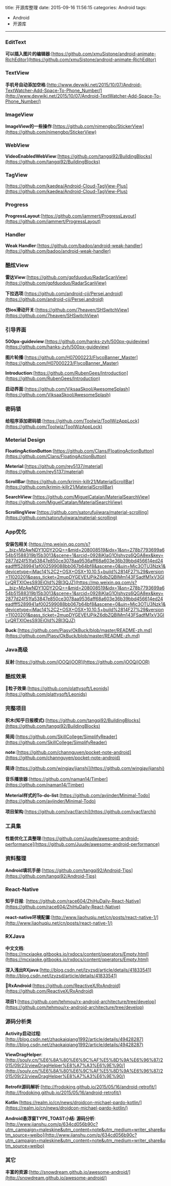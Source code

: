 title: 开源库整理
date: 2015-09-16 11:56:15
categories: Android
tags:
- Android
- 开源库

---

### EditText

**可以插入图片的编辑器**:[https://github.com/xmuSistone/android-animate-RichEditor](https://github.com/xmuSistone/android-animate-RichEditor)

### TextView

**手机号自动添加空格**:[http://www.devwiki.net/2015/10/07/Android-TextWatcher-Add-Space-To-Phone_Number/](http://www.devwiki.net/2015/10/07/Android-TextWatcher-Add-Space-To-Phone_Number/)

### ImageView

**ImageView的一些操作**:[https://github.com/nimengbo/StickerView](https://github.com/nimengbo/StickerView)

### WebView

**VideoEnabledWebView**:[https://github.com/tangqi92/BuildingBlocks](https://github.com/tangqi92/BuildingBlocks)

### TagView

[https://github.com/kaedea/Android-Cloud-TagView-Plus](https://github.com/kaedea/Android-Cloud-TagView-Plus)
### Progress

**ProgressLayout**:[https://github.com/iammert/ProgressLayout](https://github.com/iammert/ProgressLayout)

### Handler

**Weak Handler**:[https://github.com/badoo/android-weak-handler](https://github.com/badoo/android-weak-handler)

### 酷炫View

**雷达View**:[https://github.com/gpfduoduo/RadarScanView](https://github.com/gpfduoduo/RadarScanView)

**下拉选项**:[https://github.com/android-cjj/Persei.android](https://github.com/android-cjj/Persei.android)

**仿ios滑动开关**:[https://github.com/7heaven/SHSwitchView](https://github.com/7heaven/SHSwitchView)

### 引导界面

**500px-guideview**:[https://github.com/hanks-zyh/500px-guideview](https://github.com/hanks-zyh/500px-guideview)

**图片轮播**:[https://github.com/H07000223/FlycoBanner_Master](https://github.com/H07000223/FlycoBanner_Master)

**Introduction**:[https://github.com/RubenGees/Introduction](https://github.com/RubenGees/Introduction)

**启动界面**:[https://github.com/ViksaaSkool/AwesomeSplash](https://github.com/ViksaaSkool/AwesomeSplash)

### 密码锁

**给程序添加密码锁**:[https://github.com/Toolwiz/ToolWizAppLock](https://github.com/Toolwiz/ToolWizAppLock)

### Meterial Design

**FloatingActionButton**:[https://github.com/Clans/FloatingActionButton](https://github.com/Clans/FloatingActionButton)

**Meterial**:[https://github.com/rey5137/material](https://github.com/rey5137/material)

**ScrollBar**:[https://github.com/krimin-killr21/MaterialScrollBar](https://github.com/krimin-killr21/MaterialScrollBar)

**SearchView**:[https://github.com/MiguelCatalan/MaterialSearchView](https://github.com/MiguelCatalan/MaterialSearchView)

**ScrollingView**:[https://github.com/satorufujiwara/material-scrolling](https://github.com/satorufujiwara/material-scrolling)

### App优化

**安装包相关**:[https://mp.weixin.qq.com/s?__biz=MzAwNDY1ODY2OQ==&mid=208008519&idx=1&sn=278b7793699a654b51588319b15b3013&scene=1&srcid=0928jKlaG1Olshvzs6QGA8ex&key=2877d24f51fa53847e850ce3078aa9536aff68a603e36b39bbd456614ed24eadfff5289941af002599088bb067b64bf8&ascene=0&uin=Mjc3OTU3Nzk1&devicetype=iMac14%2C2+OSX+OSX+10.10.5+build%2814F27%29&version=11020201&pass_ticket=2mupDYGEVEfJPikZ6dbZQBIMm143FSadfM1xV3GILyQRTXIOesS93EiOId%2Bl3QJZ](https://mp.weixin.qq.com/s?__biz=MzAwNDY1ODY2OQ==&mid=208008519&idx=1&sn=278b7793699a654b51588319b15b3013&scene=1&srcid=0928jKlaG1Olshvzs6QGA8ex&key=2877d24f51fa53847e850ce3078aa9536aff68a603e36b39bbd456614ed24eadfff5289941af002599088bb067b64bf8&ascene=0&uin=Mjc3OTU3Nzk1&devicetype=iMac14%2C2+OSX+OSX+10.10.5+build%2814F27%29&version=11020201&pass_ticket=2mupDYGEVEfJPikZ6dbZQBIMm143FSadfM1xV3GILyQRTXIOesS93EiOId%2Bl3QJZ)

**Buck**:[https://github.com/Piasy/OkBuck/blob/master/README-zh.md](https://github.com/Piasy/OkBuck/blob/master/README-zh.md)

### Java高级

**反射**:[https://github.com/jOOQ/jOOR](https://github.com/jOOQ/jOOR)

### 酷炫效果

**粒子效果**:[https://github.com/plattysoft/Leonids](https://github.com/plattysoft/Leonids)

### 完整项目

**积木(知乎日报模式)**:[https://github.com/tangqi92/BuildingBlocks](https://github.com/tangqi92/BuildingBlocks)

**简阅**:[https://github.com/SkillCollege/SimplifyReader](https://github.com/SkillCollege/SimplifyReader)

**note**:[https://github.com/channguyen/pocket-note-android](https://github.com/channguyen/pocket-note-android)

**简诗**:[https://github.com/wingjay/jianshi](https://github.com/wingjay/jianshi)

**音乐播放器**:[https://github.com/naman14/Timber](https://github.com/naman14/Timber)

**Meterial样式的To-do-list**:[https://github.com/avjinder/Minimal-Todo](https://github.com/avjinder/Minimal-Todo)

**项目架构**:[https://github.com/ivacf/archi](https://github.com/ivacf/archi)

### 工具集

**性能优化工具整理**:[https://github.com/Juude/awesome-android-performance](https://github.com/Juude/awesome-android-performance)

### 资料整理

**Android填坑手册**:[https://github.com/tangqi92/Android-Tips](https://github.com/tangqi92/Android-Tips)

### React-Native

**知乎日报**: [https://github.com/race604/ZhiHuDaily-React-Native](https://github.com/race604/ZhiHuDaily-React-Native)

**react-native环境配置**:[http://www.liaohuqiu.net/cn/posts/react-native-1/](http://www.liaohuqiu.net/cn/posts/react-native-1/)

### RXJava

**中文文档**:[https://mcxiaoke.gitbooks.io/rxdocs/content/operators/Empty.html](https://mcxiaoke.gitbooks.io/rxdocs/content/operators/Empty.html)

**深入浅出RXjava**:[http://blog.csdn.net/lzyzsd/article/details/41833541](http://blog.csdn.net/lzyzsd/article/details/41833541)

**RxAndroid**:[https://github.com/ReactiveX/RxAndroid](https://github.com/ReactiveX/RxAndroid)

**项目1**:[https://github.com/tehmou/rx-android-architecture/tree/develop](https://github.com/tehmou/rx-android-architecture/tree/develop)

### 源码分析类

**Activity启动过程**:[http://blog.csdn.net/zhaokaiqiang1992/article/details/49428287](http://blog.csdn.net/zhaokaiqiang1992/article/details/49428287)

**ViewDragHelper**:[http://souly.cn/%E6%8A%80%E6%9C%AF%E5%8D%9A%E6%96%87/2015/09/23/viewDragHelper%E8%A7%A3%E6%9E%90/](http://souly.cn/%E6%8A%80%E6%9C%AF%E5%8D%9A%E6%96%87/2015/09/23/viewDragHelper%E8%A7%A3%E6%9E%90/)

**Retrofit源码解析**:[http://frodoking.github.io/2015/05/16/android-retrofit/](http://frodoking.github.io/2015/05/16/android-retrofit/)

**Kotlin**:[https://realm.io/cn/news/droidcon-michael-pardo-kotlin/](https://realm.io/cn/news/droidcon-michael-pardo-kotlin/)

**Android悬浮窗TYPE_TOAST小结: 源码分析**:[http://www.jianshu.com/p/634cd056b90c?utm_campaign=maleskine&utm_content=note&utm_medium=writer_share&utm_source=weibo](http://www.jianshu.com/p/634cd056b90c?utm_campaign=maleskine&utm_content=note&utm_medium=writer_share&utm_source=weibo)

### 其它

**丰富的资源**:[http://snowdream.github.io/awesome-android/](http://snowdream.github.io/awesome-android/)